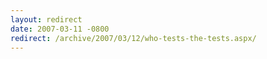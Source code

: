 ```yaml
---
layout: redirect
date: 2007-03-11 -0800
redirect: /archive/2007/03/12/who-tests-the-tests.aspx/
---
```

